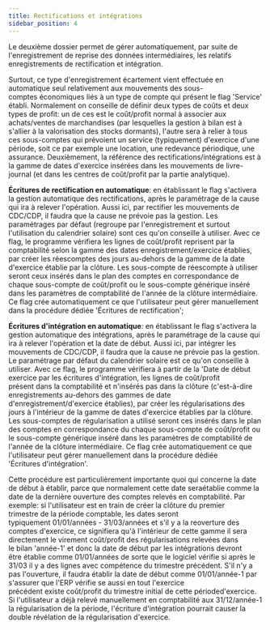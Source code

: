 ```yaml
---
title: Rectifications et intégrations
sidebar_position: 4
---
```


Le deuxième dossier permet de gérer automatiquement, par suite de l'enregistrement de reprise des données intermédiaires, les relatifs enregistrements de rectification et intégration. 

Surtout, ce type d'enregistrement écartement vient effectuée en automatique seul relativement aux mouvements des sous-comptes économiques liés à un type de compte qui présent le flag 'Service' établi. Normalement on conseille de définir deux types de coûts et deux types de profit: un de ces est le coût/profit normal à associer aux achats/ventes de marchandises (par lesquelles la gestion à bilan est à s'allier à la valorisation des stocks dormants), l'autre sera à relier à tous ces sous-comptes qui prévoient un service (typiquement) d'exercice d'une période, soit ce par exemple une location, une redevance périodique, une assurance. Deuxièmement, la référence des rectifications/intégrations est à la gamme de dates d'exercice insérées dans les mouvements de livre-journal (et dans les centres de coût/profit par la partie analytique).

**Écritures de rectification en automatique**: en établissant le flag s'activera la gestion automatique des rectifications, après le paramétrage de la cause qui ira à relever l'opération. Aussi ici, par rectifier les mouvements de CDC/CDP, il faudra que la cause ne prévoie pas la gestion. Les paramétrages par défaut (regroupe par l'enregistrement et surtout l'utilisation du calendrier solaire) sont ces qu'on conseille à utiliser. Avec ce flag, le programme vérifiera les lignes de coût/profit reprisent par la comptabilité selon la gamme des dates enregistrement/exercice établies, par créer les réescomptes des jours au-dehors de la gamme de la date d'exercice établie par la clôture. Les sous-compte de réescompte à utiliser seront ceux insérés dans le plan des comptes en correspondance de chaque sous-compte de coût/profit ou le sous-compte générique inséré dans les paramètres de comptabilité de l'année de la clôture intermédiaire. Ce flag crée automatiquement ce que l'utilisateur peut gérer manuellement dans la procédure dédiée 'Écritures de rectification';

**Écritures d'intégration en automatique**: en établissant le flag s'activera la gestion automatique des intégrations, après le paramétrage de la cause qui ira à relever l'opération et la date de début. Aussi ici, par intégrer les mouvements de CDC/CDP, il faudra que la cause ne prévoie pas la gestion. Le paramétrage par défaut du calendrier solaire est ce qu'on conseille à utiliser. Avec ce flag, le programme vérifiera à partir de la 'Date de début exercice par les écritures d'intégration, les lignes de coût/profit présent dans la comptabilité et n'insérés pas dans la clôture (c'est-à-dire enregistrements au-dehors des gammes de date d'enregistrement/d'exercice établies), par créer les régularisations des jours à l'intérieur de la gamme de dates d'exercice établies par la clôture. Les sous-comptes de régularisation a utilisé seront ces insérés dans le plan des comptes en correspondance du chaque sous-compte de coût/profit ou le sous-compte générique inséré dans les paramètres de comptabilité de l'année de la clôture intermédiaire. Ce flag crée automatiquement ce que l'utilisateur peut gérer manuellement dans la procédure dédiée 'Écritures d'intégration'.

Cette procédure est particulièrement importante quoi qui concerne la date de début à établir, parce que normalement cette date seraétablie comme la date de la dernière ouverture des comptes relevés en comptabilité. Par exemple: si l'utilisateur est en train de créer la clôture du premier trimestre de la période comptable, les dates seront typiquement 01/01/années - 31/03/années et s'il y a la reoverture des comptes d'exercice, ce signifiera qu'à l'intérieur de cette gamme il sera directement le virement coût/profit des régularisations relevées dans le bilan 'année-1' et donc la date de début par les intégrations devront être établie comme 01/01/années de sorte que le logiciel vérifie si après le 31/03 il y a des lignes avec compétence du trimestre précédent. S'il n'y a pas l'ouverture, il faudra établir la date de début comme 01/01/année-1 par s'assurer que l'ERP vérifie se aussi en tout l'exercice précédent existe coût/profit du trimestre initial de cette périoded'exercice. Si l'utilisateur a déjà relevé manuellement en comptabilité aux 31/12/année-1 la régularisation de la période, l'écriture d'intégration pourrait causer la double révélation de la régularisation d'exercice.






